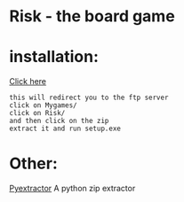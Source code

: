 # Risk - the board game

# installation:

<a href="https://ftp.he1ios.repl.co">Click here</a>

```
this will redirect you to the ftp server
click on Mygames/
click on Risk/
and then click on the zip
extract it and run setup.exe
```

# Other:

<a href="https://github.com/sakurai07/pyextract">Pyextractor</a> A python zip extractor
